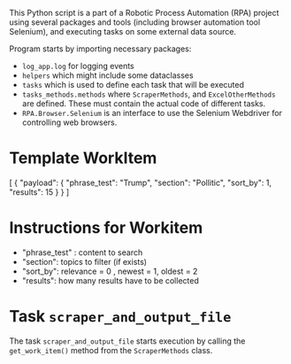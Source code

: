 This Python script is a part of a Robotic Process Automation (RPA) project using several packages and tools (including browser automation tool Selenium), and executing tasks on some external data source.

Program starts by importing necessary packages:
- `log_app.log` for logging events
- `helpers` which might include some dataclasses
- `tasks` which is used to define each task that will be executed
- `tasks_methods.methods` where `ScraperMethods`, and `ExcelOtherMethods` are defined. These must contain the actual code of different tasks.
- `RPA.Browser.Selenium` is an interface to use the Selenium Webdriver for controlling web browsers.

# Template WorkItem
[
  {
      "payload": {
          "phrase_test": "Trump", 
          "section": "Pollitic", 
          "sort_by": 1,
          "results": 15
      }
  }
]

# Instructions for Workitem
- "phrase_test" : content to search
- "section": topics to filter (if exists)
- "sort_by": relevance = 0 , newest = 1, oldest = 2
- "results": how many results have to be collected

# Task `scraper_and_output_file`
The task `scraper_and_output_file` starts execution by calling the `get_work_item()` method from the `ScraperMethods` class.
